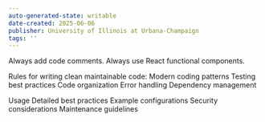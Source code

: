 ```yaml
---
auto-generated-state: writable
date-created: 2025-06-06
publisher: University of Illinois at Urbana-Champaign
tags: ''
---
```


Always add code comments.
Always use React functional components.


Rules for writing clean maintainable code:
Modern coding patterns
Testing best practices
Code organization
Error handling
Dependency management

Usage
Detailed best practices
Example configurations
Security considerations
Maintenance guidelines